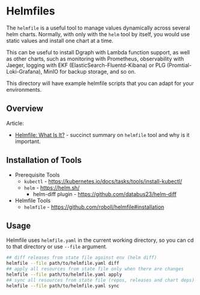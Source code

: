 # Helmfiles

The `helmfile` is a useful tool to manage values dynamically across several helm charts.  Normally, with only with the `helm` tool by itself, you would use static values and install one chart at a time.

This can be useful to install Dgraph with Lambda function support, as well as other charts, such as monitoring with Prometheus, observability with Jaeger, logging with EKF (ElasticSearch-Fluentd-Kibana) or PLG (Promtial-Loki-Grafana), MinIO for backup storage, and so on.

This directory will have example helmfile scripts that you can adapt for your environments.

## Overview

Article:

* [Helmfile: What Is It?](https://tanzu.vmware.com/developer/guides/kubernetes/helmfile-what-is/) - succinct summary on `helmfile` tool and why is it important.

## Installation of Tools

* Prerequisite Tools
  * `kubectl` - https://kubernetes.io/docs/tasks/tools/install-kubectl/
  * `helm` - https://helm.sh/
     * helm-diff plugin - https://github.com/databus23/helm-diff
* Helmfile Tools
  * `helmfile` - https://github.com/roboll/helmfile#installation

## Usage

Helmfile uses `helmfile.yaml` in the current working directory, so you can cd to that directory or use `--file` argument.

```bash
## diff releases from state file against env (helm diff)
helmfile --file path/to/helmfile.yaml diff
## apply all resources from state file only when there are changes
helmfile --file path/to/helmfile.yaml apply
## sync all resources from state file (repos, releases and chart deps)
helmfile --file path/to/helmfile.yaml sync
```
